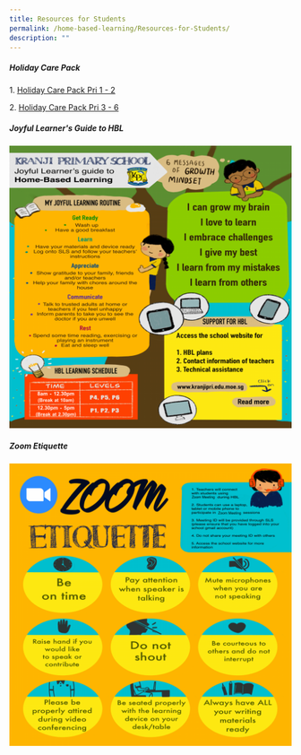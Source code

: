 ```yaml
---
title: Resources for Students
permalink: /home-based-learning/Resources-for-Students/
description: ""
---
```

##### **Holiday Care Pack**


1. [Holiday Care Pack Pri 1 - 2](/files/Our%20Curriculum/Departments/ICT/Home%20Based%20Learning/Resources%20for%20Students/Holiday%20Care%20Pack%20Pri%201%20-2%20Edition.pdf)  
  
2. [Holiday Care Pack Pri 3 - 6](/files/Our%20Curriculum/Departments/ICT/Home%20Based%20Learning/Resources%20for%20Students/Holiday%20Care%20Pack%20Pri%203%20-%206%20Edition.pdf)  

##### **Joyful Learner's Guide to HBL**


![](/images/Our%20Curriculum/Departments/ICT/Home%20Based%20Learning/Resources%20for%20Students/Joyful%20Learner%20Guide%20v2.png)

##### **Zoom Etiquette**


![](/images/Our%20Curriculum/Departments/ICT/Home%20Based%20Learning/Resources%20for%20Students/Joyful%20Learner%20Zoom.png)